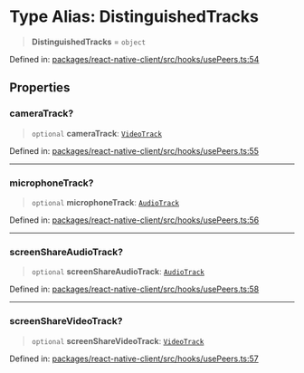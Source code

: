 # Type Alias: DistinguishedTracks

> **DistinguishedTracks** = `object`

Defined in: [packages/react-native-client/src/hooks/usePeers.ts:54](https://github.com/fishjam-cloud/mobile-client-sdk/blob/b59d08631f5fbe1fa162c766a63916c14024e0d4/packages/react-native-client/src/hooks/usePeers.ts#L54)

## Properties

### cameraTrack?

> `optional` **cameraTrack**: [`VideoTrack`](VideoTrack.md)

Defined in: [packages/react-native-client/src/hooks/usePeers.ts:55](https://github.com/fishjam-cloud/mobile-client-sdk/blob/b59d08631f5fbe1fa162c766a63916c14024e0d4/packages/react-native-client/src/hooks/usePeers.ts#L55)

***

### microphoneTrack?

> `optional` **microphoneTrack**: [`AudioTrack`](AudioTrack.md)

Defined in: [packages/react-native-client/src/hooks/usePeers.ts:56](https://github.com/fishjam-cloud/mobile-client-sdk/blob/b59d08631f5fbe1fa162c766a63916c14024e0d4/packages/react-native-client/src/hooks/usePeers.ts#L56)

***

### screenShareAudioTrack?

> `optional` **screenShareAudioTrack**: [`AudioTrack`](AudioTrack.md)

Defined in: [packages/react-native-client/src/hooks/usePeers.ts:58](https://github.com/fishjam-cloud/mobile-client-sdk/blob/b59d08631f5fbe1fa162c766a63916c14024e0d4/packages/react-native-client/src/hooks/usePeers.ts#L58)

***

### screenShareVideoTrack?

> `optional` **screenShareVideoTrack**: [`VideoTrack`](VideoTrack.md)

Defined in: [packages/react-native-client/src/hooks/usePeers.ts:57](https://github.com/fishjam-cloud/mobile-client-sdk/blob/b59d08631f5fbe1fa162c766a63916c14024e0d4/packages/react-native-client/src/hooks/usePeers.ts#L57)
